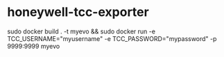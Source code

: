 # honeywell-tcc-exporter

 sudo docker build . -t myevo && sudo docker run -e TCC_USERNAME="myusername" -e TCC_PASSWORD="mypassword" -p 9999:9999 myevo